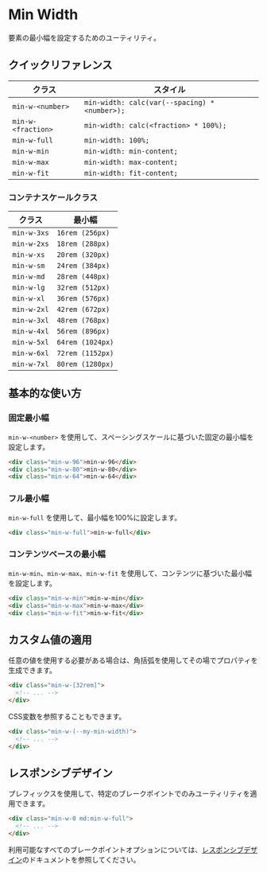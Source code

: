 # Min Width

要素の最小幅を設定するためのユーティリティ。

## クイックリファレンス

| クラス | スタイル |
|-------|--------|
| `min-w-<number>` | `min-width: calc(var(--spacing) * <number>);` |
| `min-w-<fraction>` | `min-width: calc(<fraction> * 100%);` |
| `min-w-full` | `min-width: 100%;` |
| `min-w-min` | `min-width: min-content;` |
| `min-w-max` | `min-width: max-content;` |
| `min-w-fit` | `min-width: fit-content;` |

### コンテナスケールクラス

| クラス | 最小幅 |
|-------|-------|
| `min-w-3xs` | `16rem (256px)` |
| `min-w-2xs` | `18rem (288px)` |
| `min-w-xs` | `20rem (320px)` |
| `min-w-sm` | `24rem (384px)` |
| `min-w-md` | `28rem (448px)` |
| `min-w-lg` | `32rem (512px)` |
| `min-w-xl` | `36rem (576px)` |
| `min-w-2xl` | `42rem (672px)` |
| `min-w-3xl` | `48rem (768px)` |
| `min-w-4xl` | `56rem (896px)` |
| `min-w-5xl` | `64rem (1024px)` |
| `min-w-6xl` | `72rem (1152px)` |
| `min-w-7xl` | `80rem (1280px)` |

## 基本的な使い方

### 固定最小幅

`min-w-<number>` を使用して、スペーシングスケールに基づいた固定の最小幅を設定します。

```html
<div class="min-w-96">min-w-96</div>
<div class="min-w-80">min-w-80</div>
<div class="min-w-64">min-w-64</div>
```

### フル最小幅

`min-w-full` を使用して、最小幅を100%に設定します。

```html
<div class="min-w-full">min-w-full</div>
```

### コンテンツベースの最小幅

`min-w-min`、`min-w-max`、`min-w-fit` を使用して、コンテンツに基づいた最小幅を設定します。

```html
<div class="min-w-min">min-w-min</div>
<div class="min-w-max">min-w-max</div>
<div class="min-w-fit">min-w-fit</div>
```

## カスタム値の適用

任意の値を使用する必要がある場合は、角括弧を使用してその場でプロパティを生成できます。

```html
<div class="min-w-[32rem]">
  <!-- ... -->
</div>
```

CSS変数を参照することもできます。

```html
<div class="min-w-(--my-min-width)">
  <!-- ... -->
</div>
```

## レスポンシブデザイン

プレフィックスを使用して、特定のブレークポイントでのみユーティリティを適用できます。

```html
<div class="min-w-0 md:min-w-full">
  <!-- ... -->
</div>
```

利用可能なすべてのブレークポイントオプションについては、[レスポンシブデザイン](/docs/responsive-design)のドキュメントを参照してください。
